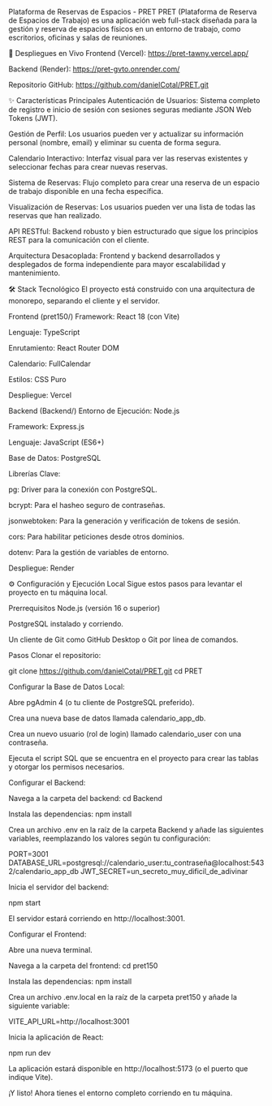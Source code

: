 Plataforma de Reservas de Espacios - PRET
PRET (Plataforma de Reserva de Espacios de Trabajo) es una aplicación web full-stack diseñada para la gestión y reserva de espacios físicos en un entorno de trabajo, como escritorios, oficinas y salas de reuniones.

🚀 Despliegues en Vivo
Frontend (Vercel): https://pret-tawny.vercel.app/

Backend (Render): https://pret-gvto.onrender.com/

Repositorio GitHub: https://github.com/danielCotal/PRET.git

✨ Características Principales
Autenticación de Usuarios: Sistema completo de registro e inicio de sesión con sesiones seguras mediante JSON Web Tokens (JWT).

Gestión de Perfil: Los usuarios pueden ver y actualizar su información personal (nombre, email) y eliminar su cuenta de forma segura.

Calendario Interactivo: Interfaz visual para ver las reservas existentes y seleccionar fechas para crear nuevas reservas.

Sistema de Reservas: Flujo completo para crear una reserva de un espacio de trabajo disponible en una fecha específica.

Visualización de Reservas: Los usuarios pueden ver una lista de todas las reservas que han realizado.

API RESTful: Backend robusto y bien estructurado que sigue los principios REST para la comunicación con el cliente.

Arquitectura Desacoplada: Frontend y backend desarrollados y desplegados de forma independiente para mayor escalabilidad y mantenimiento.

🛠️ Stack Tecnológico
El proyecto está construido con una arquitectura de monorepo, separando el cliente y el servidor.

Frontend (pret150/)
Framework: React 18 (con Vite)

Lenguaje: TypeScript

Enrutamiento: React Router DOM

Calendario: FullCalendar

Estilos: CSS Puro

Despliegue: Vercel

Backend (Backend/)
Entorno de Ejecución: Node.js

Framework: Express.js

Lenguaje: JavaScript (ES6+)

Base de Datos: PostgreSQL

Librerías Clave:

pg: Driver para la conexión con PostgreSQL.

bcrypt: Para el hasheo seguro de contraseñas.

jsonwebtoken: Para la generación y verificación de tokens de sesión.

cors: Para habilitar peticiones desde otros dominios.

dotenv: Para la gestión de variables de entorno.

Despliegue: Render

⚙️ Configuración y Ejecución Local
Sigue estos pasos para levantar el proyecto en tu máquina local.

Prerrequisitos
Node.js (versión 16 o superior)

PostgreSQL instalado y corriendo.

Un cliente de Git como GitHub Desktop o Git por línea de comandos.

Pasos
Clonar el repositorio:

git clone https://github.com/danielCotal/PRET.git
cd PRET

Configurar la Base de Datos Local:

Abre pgAdmin 4 (o tu cliente de PostgreSQL preferido).

Crea una nueva base de datos llamada calendario_app_db.

Crea un nuevo usuario (rol de login) llamado calendario_user con una contraseña.

Ejecuta el script SQL que se encuentra en el proyecto para crear las tablas y otorgar los permisos necesarios.

Configurar el Backend:

Navega a la carpeta del backend: cd Backend

Instala las dependencias: npm install

Crea un archivo .env en la raíz de la carpeta Backend y añade las siguientes variables, reemplazando los valores según tu configuración:

PORT=3001
DATABASE_URL=postgresql://calendario_user:tu_contraseña@localhost:5432/calendario_app_db
JWT_SECRET=un_secreto_muy_dificil_de_adivinar

Inicia el servidor del backend:

npm start

El servidor estará corriendo en http://localhost:3001.

Configurar el Frontend:

Abre una nueva terminal.

Navega a la carpeta del frontend: cd pret150

Instala las dependencias: npm install

Crea un archivo .env.local en la raíz de la carpeta pret150 y añade la siguiente variable:

VITE_API_URL=http://localhost:3001

Inicia la aplicación de React:

npm run dev

La aplicación estará disponible en http://localhost:5173 (o el puerto que indique Vite).

¡Y listo! Ahora tienes el entorno completo corriendo en tu máquina.
